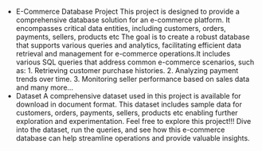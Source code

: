 
* E-Commerce Database Project
        This project is designed to provide a comprehensive database solution for an e-commerce platform. It encompasses critical data entities, including customers, orders, payments, sellers, products etc The goal is to create a robust database that supports various queries and analytics, facilitating efficient data retrieval and management for e-commerce operations.It includes various SQL queries that address common e-commerce scenarios, such as:
        1. Retrieving customer purchase histories.
        2. Analyzing payment trends over time.
        3. Monitoring seller performance based on sales data and many more...
* Dataset
         A comprehensive dataset used in this project is available for download in document format. This dataset includes sample data for customers, orders, payments, sellers, products etc enabling further exploration and experimentation.
         Feel free to explore this project!!! Dive into the dataset, run the queries, and see how this e-commerce database can help streamline operations and provide valuable insights.
